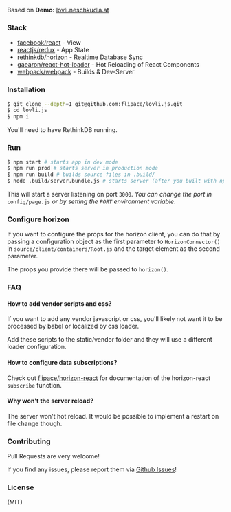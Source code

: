 
Based on **Demo:** [lovli.neschkudla.at](http://lovli.neschkudla.at/)

### Stack

- [facebook/react](https://github.com/facebook/react) - View
- [reactjs/redux](https://github.com/reactjs/redux) - App State
- [rethinkdb/horizon](https://github.com/rethinkdb/horizon) - Realtime Database Sync
- [gaearon/react-hot-loader](https://github.com/gaearon/react-hot-loader) - Hot Reloading of React Components
- [webpack/webpack](https://github.com/webpack/webpack) - Builds & Dev-Server

### Installation
``` bash
$ git clone --depth=1 git@github.com:flipace/lovli.js.git
$ cd lovli.js
$ npm i
```

You'll need to have RethinkDB running.

### Run
``` bash
$ npm start # starts app in dev mode
$ npm run prod # starts server in production mode
$ npm run build # builds source files in .build/
$ node .build/server.bundle.js # starts server (after you built with npm run build)
```

This will start a server listening on port ```3000```.
*You can change the port in* ```config/page.js``` *or by setting the ```PORT``` environment variable*.

### Configure horizon
If you want to configure the props for the horizon client, you can do that
by passing a configuration object as the first parameter to ```HorizonConnector()``` in ```source/client/containers/Root.js``` and the target element as the second parameter.

The props you provide there will be passed to ```horizon()```.

### FAQ

#### How to add vendor scripts and css?
If you want to add any vendor javascript or css, you'll likely not want it to be processed by
babel or localized by css loader.

Add these scripts to the static/vendor folder and they will use a different loader configuration.

#### How to configure data subscriptions?
Check out [flipace/horizon-react](https://github.com/flipace/horizon-react) for documentation of the
horizon-react ```subscribe``` function.

#### Why won't the server reload?
The server won't hot reload. It would be possible to implement a restart on file change though.

### Contributing
Pull Requests are very welcome!

If you find any issues, please report them via [Github Issues](https://github.com/flipace/lovli.js/issues)!

### License
(MIT)
